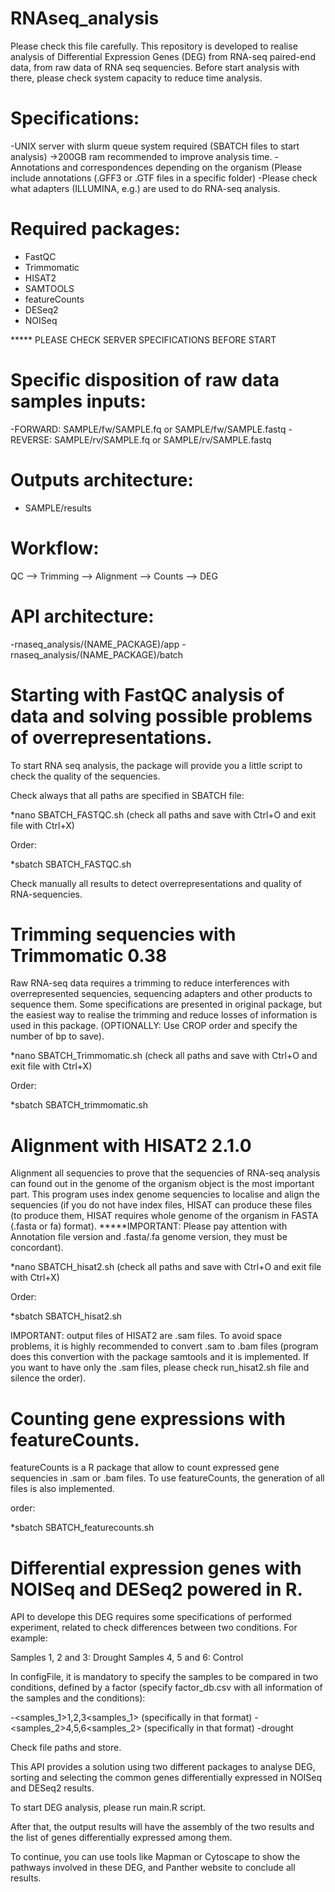 # RNAseq_analysis

Please check this file carefully. This repository is developed to realise analysis of Differential Expression Genes (DEG) from RNA-seq paired-end data, from raw data of RNA seq sequencies. Before start analysis with there, please check system capacity to reduce time analysis.

# Specifications:

-UNIX server with slurm queue system required (SBATCH files to start analysis)
->200GB ram recommended to improve analysis time.
-Annotations and correspondences depending on the organism (Please include annotations (.GFF3 or .GTF files in a specific folder)
-Please check what adapters (ILLUMINA, e.g.) are used to do RNA-seq analysis.

# Required packages:

- FastQC
- Trimmomatic
- HISAT2
- SAMTOOLS
- featureCounts
- DESeq2
- NOISeq

***** PLEASE CHECK SERVER SPECIFICATIONS BEFORE START

# Specific disposition of raw data samples inputs:

-FORWARD: SAMPLE/fw/SAMPLE.fq or SAMPLE/fw/SAMPLE.fastq
-REVERSE: SAMPLE/rv/SAMPLE.fq or SAMPLE/rv/SAMPLE.fastq

# Outputs architecture:

- SAMPLE/results

# Workflow:

QC --> Trimming --> Alignment --> Counts --> DEG

# API architecture:

-rnaseq_analysis/(NAME_PACKAGE)/app
-rnaseq_analysis/(NAME_PACKAGE)/batch

# Starting with FastQC analysis of data and solving possible problems of overrepresentations.

To start RNA seq analysis, the package will provide you a little script to check the quality of the sequencies.

Check always that all paths are specified in SBATCH file:

*nano SBATCH_FASTQC.sh
(check all paths and save with Ctrl+O and exit file with Ctrl+X)

Order:

*sbatch SBATCH_FASTQC.sh

Check manually all results to detect overrepresentations and quality of RNA-sequencies.

# Trimming sequencies with Trimmomatic 0.38

Raw RNA-seq data requires a trimming to reduce interferences with overrepresented sequencies, sequencing adapters and other products to sequence them. Some specifications are presented in original package, but the easiest way to realise the trimming and reduce losses of information is used in this package. (OPTIONALLY: Use CROP order and specify the number of bp to save).

*nano SBATCH_Trimmomatic.sh
(check all paths and save with Ctrl+O and exit file with Ctrl+X)

Order:

*sbatch SBATCH_trimmomatic.sh

# Alignment with HISAT2 2.1.0

Alignment all sequencies to prove that the sequencies of RNA-seq analysis can found out in the genome of the organism object is the most important part. This program uses index genome sequencies to localise and align the sequencies (if you do not have index files, HISAT can produce these files (to produce them, HISAT requires whole genome of the organism in FASTA (.fasta or fa) format).
*****IMPORTANT: Please pay attention with Annotation file version and .fasta/.fa genome version, they must be concordant).

*nano SBATCH_hisat2.sh
(check all paths and save with Ctrl+O and exit file with Ctrl+X)

Order:

*sbatch SBATCH_hisat2.sh

IMPORTANT: output files of HISAT2 are .sam files. To avoid space problems, it is highly recommended to convert .sam to .bam files (program does this convertion with the package samtools and it is implemented. If you want to have only the .sam files, please check run_hisat2.sh file and silence the order).

# Counting gene expressions with featureCounts.

featureCounts is a R package that allow to count expressed gene sequencies in .sam or .bam files. To use featureCounts, the generation of all files is also implemented.

order:

*sbatch SBATCH_featurecounts.sh

# Differential expression genes with NOISeq and DESeq2 powered in R.

API to develope this DEG requires some specifications of performed experiment, related to check differences between two conditions. For example:

Samples 1, 2 and 3: Drought
Samples 4, 5 and 6: Control

In configFile, it is mandatory to specify the samples to be compared in two conditions, defined by a factor (specify factor_db.csv with all information of the samples and the conditions):

-<samples_1>1,2,3<samples_1> (specifically in that format)
-<samples_2>4,5,6<samples_2> (specifically in that format)
-<factor>drought<factor>
  
Check file paths and store.

This API provides a solution using two different packages to analyse DEG, sorting and selecting the common genes differentially expressed in NOISeq and DESeq2 results.

To start DEG analysis, please run main.R script.

After that, the output results will have the assembly of the two results and the list of genes differentially expressed among them.

To continue, you can use tools like Mapman or Cytoscape to show the pathways involved in these DEG, and Panther website to conclude all results.
